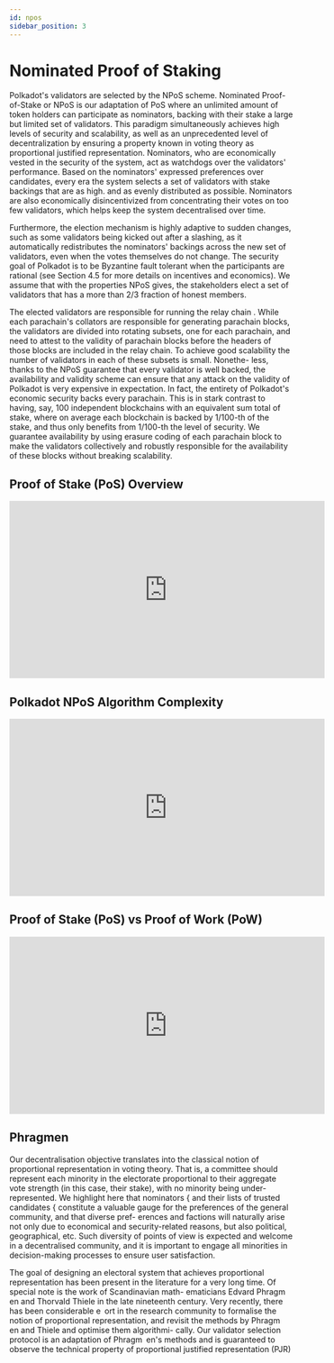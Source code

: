 ```yaml
---
id: npos
sidebar_position: 3
---
```



# Nominated Proof of Staking

Polkadot's validators are selected by the NPoS scheme. Nominated Proof-of-Stake
or NPoS is our adaptation of PoS where an unlimited amount of token holders can participate as
nominators, backing with their stake a large but limited set of validators. This paradigm simultaneously 
achieves high levels of security and scalability, as well as an unprecedented level of
decentralization by ensuring a property known in voting theory as proportional justified representation. 
Nominators, who are economically vested in the security of the system, act as watchdogs over the validators' 
performance. Based on the nominators' expressed preferences over candidates, every era the system selects a
set of validators with stake backings that are as high. and as evenly distributed as possible. Nominators 
are also economically disincentivized from concentrating their votes on too few validators, which helps 
keep the system decentralised over time.

Furthermore, the election mechanism is highly adaptive to sudden changes, such as some validators
being kicked out after a slashing, as it automatically redistributes the nominators' backings across
the new set of validators, even when the votes themselves do not change.
The security goal of Polkadot is to be Byzantine fault tolerant when the participants are rational
(see Section 4.5 for more details on incentives and economics). We assume that with the properties
NPoS gives, the stakeholders elect a set of validators that has a more than 2/3 fraction of honest
members.

The elected validators are responsible for running the relay chain . While each
parachain's collators are responsible for generating parachain blocks, the validators
are divided into rotating subsets, one for each parachain, and need to attest to the validity of
parachain blocks before the headers of those blocks are included in the relay chain.
To achieve good scalability the number of validators in each of these subsets is small. Nonethe-
less, thanks to the NPoS guarantee that every validator is well backed, the availability and validity
scheme can ensure that any attack on the validity of Polkadot is very expensive in
expectation. In fact, the entirety of Polkadot's economic security backs every parachain. This is in
stark contrast to having, say, 100 independent blockchains with an equivalent sum total of stake,
where on average each blockchain is backed by 1/100-th of the stake, and thus only benefits from
1/100-th the level of security. We guarantee availability by using erasure coding of each parachain
block to make the validators collectively and robustly responsible for the availability of these blocks
without breaking scalability.


## Proof of Stake (PoS) Overview

<iframe width="560" height="315" src="https://www.youtube.com/embed/yKo6pvgbvD8" title="YouTube video player" frameborder="0" allow="accelerometer; autoplay; clipboard-write; encrypted-media; gyroscope; picture-in-picture" allowfullscreen></iframe>

## Polkadot NPoS Algorithm Complexity

<iframe width="560" height="315" src="https://www.youtube.com/embed/HdKEdD_Vdck" title="YouTube video player" frameborder="0" allow="accelerometer; autoplay; clipboard-write; encrypted-media; gyroscope; picture-in-picture" allowfullscreen></iframe>

## Proof of Stake (PoS) vs Proof of Work (PoW)

<iframe width="560" height="315" src="https://www.youtube.com/embed/6cdzD6lgOXE" title="YouTube video player" frameborder="0" allow="accelerometer; autoplay; clipboard-write; encrypted-media; gyroscope; picture-in-picture" allowfullscreen></iframe>

## Phragmen

Our decentralisation objective translates into the classical notion of proportional representation in voting theory. That is, a committee should represent each minority in the
electorate proportional to their aggregate vote strength (in this case, their stake), with no minority
being under-represented. We highlight here that nominators { and their lists of trusted candidates
{ constitute a valuable gauge for the preferences of the general community, and that diverse pref-
erences and factions will naturally arise not only due to economical and security-related reasons,
but also political, geographical, etc. Such diversity of points of view is expected and welcome in a
decentralised community, and it is important to engage all minorities in decision-making processes
to ensure user satisfaction.

The goal of designing an electoral system that achieves proportional representation has been
present in the literature for a very long time. Of special note is the work of Scandinavian math-
ematicians Edvard Phragm en and Thorvald Thiele in the late nineteenth century. Very recently,
there has been considerable e ort in the research community to formalise the notion of proportional
representation, and revisit the methods by Phragm en and Thiele and optimise them algorithmi-
cally. Our validator selection protocol is an adaptation of Phragm en's methods and is guaranteed
to observe the technical property of proportional justified representation (PJR)
